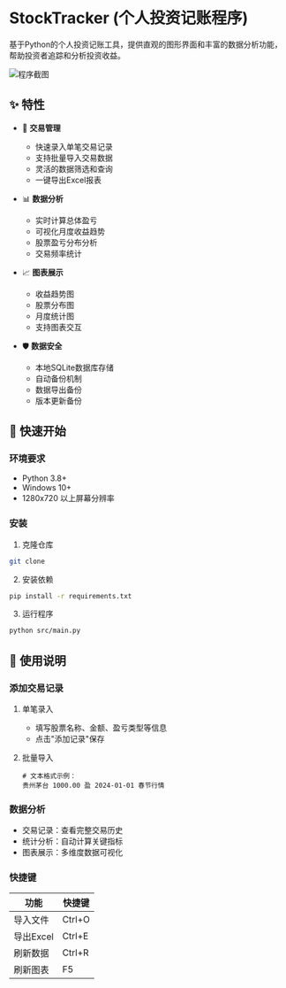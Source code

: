 # StockTracker (个人投资记账程序)


基于Python的个人投资记账工具，提供直观的图形界面和丰富的数据分析功能，帮助投资者追踪和分析投资收益。

![程序截图](screenshots/main.png)

## ✨ 特性

- 💼 **交易管理**
  - 快速录入单笔交易记录
  - 支持批量导入交易数据
  - 灵活的数据筛选和查询
  - 一键导出Excel报表

- 📊 **数据分析**
  - 实时计算总体盈亏
  - 可视化月度收益趋势
  - 股票盈亏分布分析
  - 交易频率统计

- 📈 **图表展示**
  - 收益趋势图
  - 股票分布图
  - 月度统计图
  - 支持图表交互

- 🛡 **数据安全**
  - 本地SQLite数据库存储
  - 自动备份机制
  - 数据导出备份
  - 版本更新备份

## 🚀 快速开始

### 环境要求

- Python 3.8+
- Windows 10+
- 1280x720 以上屏幕分辨率

### 安装

1. 克隆仓库
```bash
git clone 
```

2. 安装依赖
```bash
pip install -r requirements.txt
```

3. 运行程序
```bash
python src/main.py
```

## 📖 使用说明

### 添加交易记录

1. 单笔录入
   - 填写股票名称、金额、盈亏类型等信息
   - 点击"添加记录"保存

2. 批量导入
   ```
   # 文本格式示例：
   贵州茅台 1000.00 盈 2024-01-01 春节行情
   ```

### 数据分析

- 交易记录：查看完整交易历史
- 统计分析：自动计算关键指标
- 图表展示：多维度数据可视化

### 快捷键

| 功能 | 快捷键 |
|------|--------|
| 导入文件 | Ctrl+O |
| 导出Excel | Ctrl+E |
| 刷新数据 | Ctrl+R |
| 刷新图表 | F5 |




